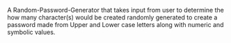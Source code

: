 A Random-Password-Generator that takes input from user to determine the how many 
character(s) would be created randomly generated to create a password made from Upper and Lower case letters along
with numeric and symbolic values.
